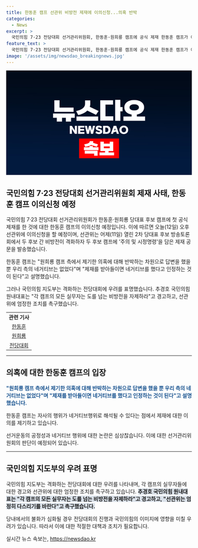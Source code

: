 ```yaml
---
title: 한동훈 캠프 선관위 비방전 제재에 이의신청...의혹 반박
categories:
  - News
excerpt: >
  국민의힘 7·23 전당대회 선거관리위원회, 한동훈·원희룡 캠프에 공식 제재 한동훈 캠프가 이의신청 예정. 2차 당대표 후보 토론회에서 비방 전으로 제재 받아, 지도부 우려 표명. 추경호 원내대표 경고, 선관위 엄정 다스릴 것 촉구. 한동훈 캠프 우리 측 네거티브 없었다 주장. #MBN #전당대회 #선관위 #추경호 #한동훈 #원희룡
feature_text: >
  국민의힘 7·23 전당대회 선거관리위원회, 한동훈·원희룡 캠프에 공식 제재 한동훈 캠프가 이의신청 예정. 2차 당대표 후보 토론회에서 비방 전으로 제재 받아, 지도부 우려 표명. 추경호 원내대표 경고, 선관위 엄정 다스릴 것 촉구. 한동훈 캠프 우리 측 네거티브 없었다 주장. #MBN #전당대회 #선관위 #추경호 #한동훈 #원희룡
image: '/assets/img/newsdao_breakingnews.jpg'
---
```


<p><img src="/assets/img/newsdao_breakingnews.jpg" alt="bookingtag 속보" /></p>

<h2 data-ke-size="size26">국민의힘 7·23 전당대회 선거관리위원회 제재 사태, 한동훈 캠프 이의신청 예정</h2>

<p>국민의힘 7·23 전당대회 선거관리위원회가 한동훈·원희룡 당대표 후보 캠프에 첫 공식 제재를 한 것에 대한 한동훈 캠프의 이의신청 예정입니다. 이에 따르면 오늘(12일) 오후 선관위에 이의신청을 할 예정이며, 선관위는 어제(11일) 열린 2차 당대표 후보 방송토론회에서 두 후보 간 비방전이 격화하자 두 후보 캠프에 '주의 및 시정명령'을 담은 제재 공문을 발송했습니다. </p>

<p data-ke-size="size16">한동훈 캠프는 "원희룡 캠프 측에서 제기한 의혹에 대해 반박하는 차원으로 답변을 했을 뿐 우리 측의 네거티브는 없었다"며 "제재를 받아들이면 네거티브를 했다고 인정하는 것이 된다"고 설명했습니다.</p>

<p>그러나 국민의힘 지도부는 격화하는 전당대회에 우려를 표명했습니다. 추경호 국민의힘 원내대표는 "각 캠프의 모든 실무자는 도를 넘는 비방전을 자제하라"고 경고하고, 선관위에 엄정한 조치를 촉구했습니다.</p>

<table>
    <tr>
        <td style="text-align: center; height: 17px;"><b>관련 기사</b></td>
    </tr>
    <tr>
        <td style="text-align: center; height: 17px;"><a href="링크">한동훈</a></td>
    </tr>
    <tr>
        <td style="text-align: center; height: 17px;"><a href="링크">원희룡</a></td>
    </tr>
    <tr>
        <td style="text-align: center; height: 17px;"><a href="링크">전당대회</a></td>
    </tr>
</table>

<hr> 

<h2 data-ke-size="size26">의혹에 대한 한동훈 캠프의 입장</h2>

<p><b><span style="color: #1a5490;">"원희룡 캠프 측에서 제기한 의혹에 대해 반박하는 차원으로 답변을 했을 뿐 우리 측의 네거티브는 없었다"며 "제재를 받아들이면 네거티브를 했다고 인정하는 것이 된다"고 설명했습니다.</span></b></p>

<p>한동훈 캠프는 자사의 행위가 네거티브행위로 해석될 수 있다는 점에서 제재에 대한 이의를 제기하고 있습니다. </p>

<p data-ke-size="size16">선거운동의 공정성과 네거티브 행위에 대한 논란은 심상찮습니다. 이에 대한 선거관리위원회의 판단이 예정되어 있습니다.</p>

<hr>

<h2 data-ke-size="size26">국민의힘 지도부의 우려 표명</h2>

<p>국민의힘 지도부는 격화하는 전당대회에 대한 우려를 나타내며, 각 캠프의 실무자들에 대한 경고와 선관위에 대한 엄정한 조치를 촉구하고 있습니다. 
<b><span style="background-color: #21538527;">추경호 국민의힘 원내대표는 "각 캠프의 모든 실무자는 도를 넘는 비방전을 자제하라"고 경고하고, "선관위는 엄정히 다스리기를 바란다"고 촉구했습니다.</span></b></p>

<p data-ke-size="size16">당내에서의 불화가 심화될 경우 전당대회의 진행과 국민의힘의 이미지에 영향을 미칠 우려가 있습니다. 따라서 이에 대한 적절한 대책과 조치가 필요합니다.</p>
실시간 뉴스 속보는, <a href="https://newsdao.kr" rel="dofollow">https://newsdao.kr</a>


